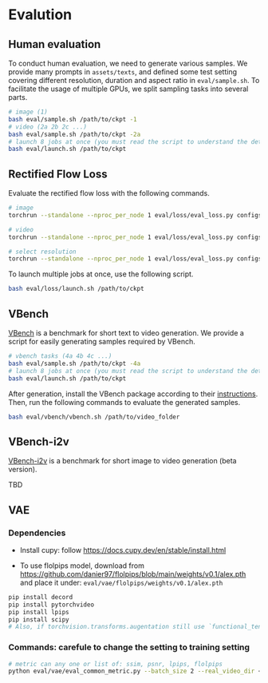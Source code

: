 # Evalution

## Human evaluation

To conduct human evaluation, we need to generate various samples. We provide many prompts in `assets/texts`, and defined some test setting covering different resolution, duration and aspect ratio in `eval/sample.sh`. To facilitate the usage of multiple GPUs, we split sampling tasks into several parts.

```bash
# image (1)
bash eval/sample.sh /path/to/ckpt -1
# video (2a 2b 2c ...)
bash eval/sample.sh /path/to/ckpt -2a
# launch 8 jobs at once (you must read the script to understand the details)
bash eval/launch.sh /path/to/ckpt
```

## Rectified Flow Loss

Evaluate the rectified flow loss with the following commands.

```bash
# image
torchrun --standalone --nproc_per_node 1 eval/loss/eval_loss.py configs/opensora-v1-2/misc/eval_loss.py --data-path /path/to/img.csv --ckpt-path /path/to/ckpt

# video
torchrun --standalone --nproc_per_node 1 eval/loss/eval_loss.py configs/opensora-v1-2/misc/eval_loss.py --data-path /path/to/vid.csv --ckpt-path /path/to/ckpt

# select resolution
torchrun --standalone --nproc_per_node 1 eval/loss/eval_loss.py configs/opensora-v1-2/misc/eval_loss.py --data-path /path/to/vid.csv --ckpt-path /path/to/ckpt --resolution 720p
```

To launch multiple jobs at once, use the following script.

```bash
bash eval/loss/launch.sh /path/to/ckpt
```

## VBench

[VBench](https://github.com/Vchitect/VBench) is a benchmark for short text to video generation. We provide a script for easily generating samples required by VBench.

```bash
# vbench tasks (4a 4b 4c ...)
bash eval/sample.sh /path/to/ckpt -4a
# launch 8 jobs at once (you must read the script to understand the details)
bash eval/launch.sh /path/to/ckpt
```

After generation, install the VBench package according to their [instructions](https://github.com/Vchitect/VBench?tab=readme-ov-file#hammer-installation). Then, run the following commands to evaluate the generated samples.

```bash
bash eval/vbench/vbench.sh /path/to/video_folder
```

## VBench-i2v

[VBench-i2v](https://github.com/Vchitect/VBench/tree/master/vbench2_beta_i2v) is a benchmark for short image to video generation (beta version).

TBD

## VAE

### Dependencies

- Install cupy: follow https://docs.cupy.dev/en/stable/install.html

- To use flolpips model, download from https://github.com/danier97/flolpips/blob/main/weights/v0.1/alex.pth and place it under: `eval/vae/flolpips/weights/v0.1/alex.pth`

``` bash
pip install decord
pip install pytorchvideo
pip install lpips
pip install scipy
# Also, if torchvision.transforms.augentation still use `functional_tensor` and cause error,change to use `_functional_tensor`, follow https://blog.csdn.net/lanxing147/article/details/136625264
```


### Commands: carefule to change the setting to training setting

```bash
# metric can any one or list of: ssim, psnr, lpips, flolpips
python eval/vae/eval_common_metric.py --batch_size 2 --real_video_dir <path/to/original/videos> --generated_video_dir <path/to/generated/videos> --device cuda --sample_fps 24 --crop_size 256 --resolution 256 --num_frames 17 --sample_rate 1 --metric ssim psnr lpips flolpips
```
